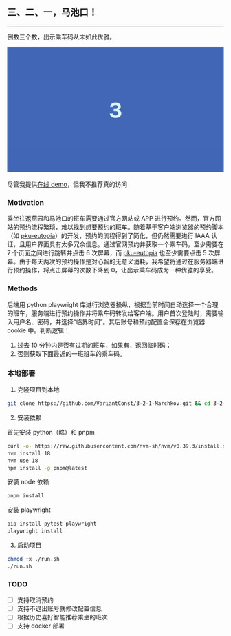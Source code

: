 ## 三、二、一，马池口！

---

倒数三个数，出示乘车码从未如此优雅。

![](public/demo.gif)

尽管我提供[在线 demo](https://marchkov.variantconst.com/)，但我不推荐真的访问

### Motivation

乘坐往返燕园和马池口的班车需要通过官方网站或 APP 进行预约。然而，官方网站的预约流程繁琐，难以找到想要预约的班车。随着基于客户端浏览器的预约脚本（如 [pku-eutopia](https://github.com/xmcp/pku-eutopia)）的开发，预约的流程得到了简化，但仍然需要进行 IAAA 认证，且用户界面具有太多冗余信息。通过官网预约并获取一个乘车码，至少需要在 7 个页面之间进行跳转并点击 6 次屏幕，而 [pku-eutopia](https://github.com/xmcp/pku-eutopia) 也至少需要点击 5 次屏幕。由于每天两次的预约操作是对心智的无意义消耗，我希望将通过在服务器端进行预约操作，将点击屏幕的次数下降到 0，让出示乘车码成为一种优雅的享受。

### Methods

后端用 python playwright 库进行浏览器操纵，根据当前时间自动选择一个合理的班车，服务端进行预约操作并将乘车码转发给客户端。用户首次登陆时，需要输入用户名、密码，并选择“临界时间”。其后账号和预约配置会保存在浏览器 cookie 中。判断逻辑：

1. 过去 10 分钟内是否有过期的班车，如果有，返回临时码；
2. 否则获取下面最近的一班班车的乘车码。

### 本地部署

1. 克隆项目到本地

```bash
git clone https://github.com/VariantConst/3-2-1-Marchkov.git && cd 3-2-1-Marchkov
```

2. 安装依赖

首先安装 python（略）和 pnpm

```bash
curl -o- https://raw.githubusercontent.com/nvm-sh/nvm/v0.39.3/install.sh | bash
nvm install 18
nvm use 18
npm install -g pnpm@latest
```

安装 node 依赖

```bash
pnpm install
```

安装 playwright

```bash
pip install pytest-playwright
playwright install
```

3. 启动项目

```bash
chmod +x ./run.sh
./run.sh
```

### TODO

- [ ] 支持取消预约
- [ ] 支持不退出账号就修改配置信息
- [ ] 根据历史喜好智能推荐乘坐的班次
- [ ] 支持 docker 部署
